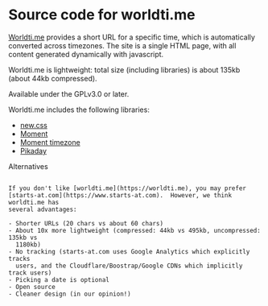 Source code for worldti.me
==========================

[Worldti.me](https://worldti.me) provides a short URL for a specific
time, which is automatically converted across timezones.  The site is
a single HTML page, with all content generated dynamically with
javascript.

Worldti.me is lightweight: total size (including libraries) is about
135kb (about 44kb compressed).

Available under the GPLv3.0 or later.

Worldti.me includes the following libraries:

- [new.css](https://github.com/xz/new.css)
- [Moment](https://github.com/moment/moment/)
- [Moment timezone](https://github.com/moment/moment-timezone)
- [Pikaday](https://github.com/Pikaday/Pikaday)


Alternatives
~~~~~~~~~~~~

If you don't like [worldti.me](https://worldti.me), you may prefer
[starts-at.com](https://www.starts-at.com).  However, we think worldti.me has
several advantages:

- Shorter URLs (20 chars vs about 60 chars)
- About 10x more lightweight (compressed: 44kb vs 495kb, uncompressed: 135kb vs
  1180kb)
- No tracking (starts-at.com uses Google Analytics which explicitly tracks
  users, and the Cloudflare/Boostrap/Google CDNs which implicitly track users)
- Picking a date is optional
- Open source
- Cleaner design (in our opinion!)
